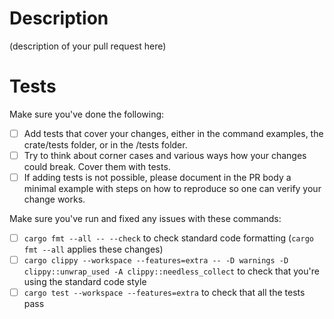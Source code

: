 # Description

(description of your pull request here)

# Tests

Make sure you've done the following:

- [ ] Add tests that cover your changes, either in the command examples, the crate/tests folder, or in the /tests folder.
- [ ] Try to think about corner cases and various ways how your changes could break. Cover them with tests.
- [ ] If adding tests is not possible, please document in the PR body a minimal example with steps on how to reproduce so one can verify your change works.

Make sure you've run and fixed any issues with these commands:

- [ ] `cargo fmt --all -- --check` to check standard code formatting (`cargo fmt --all` applies these changes)
- [ ] `cargo clippy --workspace --features=extra -- -D warnings -D clippy::unwrap_used -A clippy::needless_collect` to check that you're using the standard code style
- [ ] `cargo test --workspace --features=extra` to check that all the tests pass
